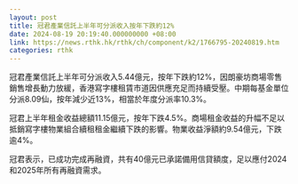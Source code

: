 ```yaml
---
layout: post
title: 冠君產業信託上半年可分派收入按年下跌約12%
date: 2024-08-19 20:19:40.000000000 +08:00
link: https://news.rthk.hk/rthk/ch/component/k2/1766795-20240819.htm
categories: rthk
---
```


冠君產業信託上半年可分派收入5.44億元，按年下跌約12%，因朗豪坊商場零售銷售增長動力放緩，香港寫字樓租賃市道因供應充足而持續受壓。中期每基金單位分派8.09仙，按年減少近13%，相當於年度分派率10.3%。

冠君上半年租金收益總額11.15億元，按年下跌4.5%。商場租金收益的升幅不足以抵銷寫字樓物業組合續租租金繼續下跌的影響。物業收益淨額約9.54億元，下跌逾4%。

冠君表示，已成功完成再融資，共有40億元已承諾備用信貸額度，足以應付2024和2025年所有再融資需求。
